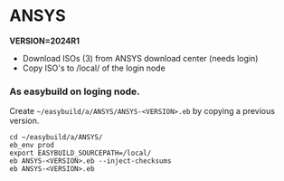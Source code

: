 # ANSYS 

**VERSION=2024R1**

- Download ISOs (3) from ANSYS download center (needs login) 
- Copy ISO's to /local/ of the login node

### As easybuild on loging node.

Create `~/easybuild/a/ANSYS/ANSYS-<VERSION>.eb` by copying a previous version.

```shell
cd ~/easybuild/a/ANSYS/
eb_env prod
export EASYBUILD_SOURCEPATH=/local/
eb ANSYS-<VERSION>.eb --inject-checksums
eb ANSYS-<VERSION>.eb
```